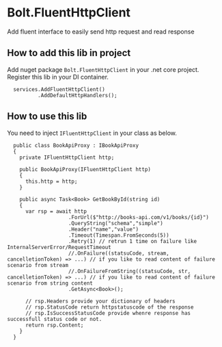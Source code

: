 ﻿# Bolt.FluentHttpClient

Add fluent interface to easily send http request and read response

## How to add this lib in project

Add nuget package `Bolt.FluentHttpClient` in your .net core project. Register this lib in your DI container.

```
  services.AddFluentHttpClient()
          .AddDefaultHttpHandlers();
```

## How to use this lib

You need to inject `IFluentHttpClient` in your class as below.

```
  public class BookApiProxy : IBookApiProxy
  {
    private IFluentHttpClient http;

    public BookApiProxy(IFluentHttpClient http)
    {
      this.http = http;
    }

    public async Task<Book> GetBookById(string id)
    {
      var rsp = await http
                    .ForUrl($"http://books-api.com/v1/books/{id}")
                    .QueryString("schema","simple")
                    .Header("name","value")
                    .Timeout(Timespan.FromSeconds(5))
                    .Retry(1) // retrun 1 time on failure like InternalServerError/RequestTimeout
                    //.OnFailure((statsuCode, stream, cancelletionToken) => ...) // if you like to read content of failure scenario from stream
                    //.OnFailureFromString((statsuCode, str, cancelletionToken) => ...) // if you like to read content of failure scenario from string content
                    .GetAsync<Book>();

      // rsp.Headers provide your dictionary of headers
      // rsp.StatusCode return httpstatuscode of the response
      // rsp.IsSuccessStatusCode provide whenre response has successfull status code or not.
      return rsp.Content;
    }
  }
```
